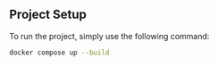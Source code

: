 ## Project Setup

To run the project, simply use the following command:

```bash
docker compose up --build
